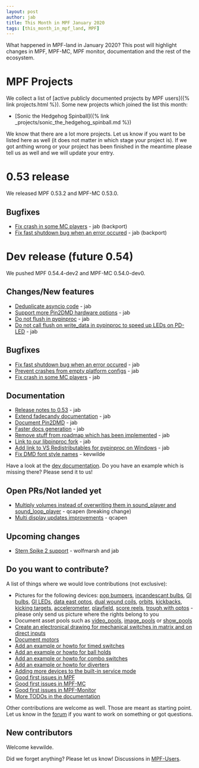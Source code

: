 ```yaml
---
layout: post
author: jab
title: This Month in MPF January 2020
tags: [this_month_in_mpf_land, MPF]
---
```

What happened in MPF-land in January 2020?
This post will highlight changes in MPF, MPF-MC, MPF monitor, documentation
and the rest of the ecosystem.

# MPF Projects

We collect a list of [active publicly documented projects by MPF users]({% link projects.html %}).
Some new projects which joined the list this month:

* [Sonic the Hedgehog Spinball]({% link _projects/sonic_the_hedgehog_spinball.md %})

We know that there are a lot more projects.
Let us know if you want to be listed here as well (it does not matter in which
stage your project is).
If we got anthing wrong or your project has been finished in the meantime
please tell us as well and we will update your entry.

# 0.53 release

We released MPF 0.53.2 and MPF-MC 0.53.0.

## Bugfixes

* [Fix crash in some MC players](https://github.com/missionpinball/mpf/commit/71bd5af7ca2fca80918a5b6ed8213b98f4cc5f2e) - jab (backport)
* [Fix fast shutdown bug when an error occured](https://github.com/missionpinball/mpf/commit/15b8b6a8928400c82f7f73488f617504c51a55cc) - jab (backport)

# Dev release (future 0.54)

We pushed MPF 0.54.4-dev2 and MPF-MC 0.54.0-dev0.

## Changes/New features

* [Deduplicate asyncio code](https://github.com/missionpinball/mpf/pull/1488) - jab
* [Support more Pin2DMD hardware options](https://github.com/missionpinball/mpf/pull/1491) - jab
* [Do not flush in pypinproc](https://github.com/missionpinball/pypinproc/commit/b631d57265e35ea32618677cae79c8ad1e0d1ffc) - jab
* [Do not call flush on write_data in pypinproc to speed up LEDs on PD-LED](https://github.com/missionpinball/libpinproc/commit/5bb2146d3e655515c08e41d184f2a6bcce4667d4) - jab

## Bugfixes

* [Fix fast shutdown bug when an error occured](https://github.com/missionpinball/mpf/commit/26f434888fa6a283ff1cbb98a6432bbb2844e7de) - jab
* [Prevent crashes from empty platform configs](https://github.com/missionpinball/mpf/commit/37a4f433f3dc659db505104abda6644453d5a279) - jab
* [Fix crash in some MC players](https://github.com/missionpinball/mpf/commit/377fab44fe9b158a208f6f508b60dbddebcad621) - jab
 
## Documentation

* [Release notes to 0.53](https://github.com/missionpinball/mpf-docs/commit/b415e0b6abe3a7201b79cf07fca71a8e0dfa5d42) - jab
* [Extend fadecandy documentation](https://github.com/missionpinball/mpf-docs/commit/9d6f5fa1c5a523f6c34acbafc20f43d9cf05bddd) - jab
* [Document Pin2DMD](https://github.com/missionpinball/mpf-docs/commit/4aa03a2f74e414034658cc750bd82b91884bc5cf) - jab
* [Faster docs generation](https://github.com/missionpinball/mpf-docs/commit/7ea6b86420275967efbde1ad73f13c717fbf7fc7) - jab
* [Remove stuff from roadmap which has been implemented](https://github.com/missionpinball/mpf-docs/commit/ef4a5ad2cd7cc0a8043a4c78cb44ff67373c4326) - jab
* [Link to our libpinproc fork](https://github.com/missionpinball/mpf-docs/commit/066e3bdf6925569059f2315b5db0e10242c2da93) - jab
* [Add link to VS Redistributables for pypinproc on Windows](https://github.com/missionpinball/mpf-docs/commit/7f28db099f01d2b0d6451a0f4f7ef028a3299d65) - jab
* [Fix DMD font style names](https://github.com/missionpinball/mpf-docs/pull/273) - kevwilde


Have a look at the [dev documentation](http://docs.missionpinball.org/en/dev/).
Do you have an example which is missing there? Please send it to us!

## Open PRs/Not landed yet

* [Multiply volumes instead of overwriting them in sound_player and sound_loop_player](https://github.com/missionpinball/mpf-mc/pull/333) - qcapen (breaking change)
* [Multi display updates improvements](https://github.com/missionpinball/mpf-mc/pull/323) - qcapen

## Upcoming changes

* [Stern Spike 2 support](https://github.com/missionpinball/mpf/issues/1246) - wolfmarsh and jab

## Do you want to contribute?

A list of things where we would love contributions (not exclusive):

* Pictures for the following devices: [pop bumpers](http://docs.missionpinball.org/en/dev/mechs/pop_bumpers/index.html),
  [incandescant bulbs](http://docs.missionpinball.org/en/dev/mechs/lights/matrix_lights.html),
  [GI bulbs](http://docs.missionpinball.org/en/dev/mechs/lights/gis.html),
  [GI LEDs](http://docs.missionpinball.org/en/dev/mechs/lights/gis.html),
  [data east optos](http://docs.missionpinball.org/en/dev/mechs/switches/optos.html),
  [dual wound coils](http://docs.missionpinball.org/en/dev/mechs/coils/dual_wound_coils.html),
  [orbits](http://docs.missionpinball.org/en/dev/mechs/loops/index.html),
  [kickbacks](http://docs.missionpinball.org/en/dev/mechs/kickbacks/index.html),
  [kicking targets](http://docs.missionpinball.org/en/dev/mechs/targets/kicking_targets/index.html),
  [accelerometer](http://docs.missionpinball.org/en/dev/mechs/accelerometers/index.html),
  [playfield](http://docs.missionpinball.org/en/dev/mechs/playfields/index.html),
  [score reels](http://docs.missionpinball.org/en/dev/mechs/score_reels/index.html),
  [trough with optos](http://docs.missionpinball.org/en/dev/mechs/troughs/index.html) - please only send us picture where the rights belong to you
* Document asset pools such as [video_pools](http://docs.missionpinball.org/en/dev/config/video_pools.html), [image_pools](http://docs.missionpinball.org/en/dev/config/image_pools.html) or [show_pools](http://docs.missionpinball.org/en/dev/config/show_pools.html)
* [Create an electronical drawing for mechanical switches in matrix and on direct inputs](http://docs.missionpinball.org/en/dev/mechs/switches/mechanical_switches.html)
* [Document motors](http://docs.missionpinball.org/en/dev/mechs/motors/index.html)
* [Add an example or howto for timed switches](http://docs.missionpinball.org/en/dev/game_logic/timed_switches/index.html)
* [Add an example or howto for ball holds](http://docs.missionpinball.org/en/dev/game_logic/ball_holds/index.html)
* [Add an example or howto for combo switches](http://docs.missionpinball.org/en/dev/game_logic/combo_switches/index.html)
* [Add an example or howto for diverters](http://docs.missionpinball.org/en/dev/mechs/diverters/index.html)
* [Adding more devices to the built-in service mode](https://github.com/missionpinball/mpf/issues/693)
* [Good first issues in MPF](https://github.com/missionpinball/mpf/issues?q=is%3Aissue+is%3Aopen+label%3A%22good+first+issue%22)
* [Good first issues in MPF-MC](https://github.com/missionpinball/mpf-mc/issues?q=is%3Aissue+is%3Aopen+label%3A%22help+wanted%22)
* [Good first issues in MPF-Monitor](https://github.com/missionpinball/mpf-monitor/issues?q=is%3Aissue+is%3Aopen+label%3A%22help+wanted%22)
* [More TODOs in the documentation](http://docs.missionpinball.org/en/dev/search.html?q="Help+us+to+write+it"&check_keywords=yes&area=default)

Other contributions are welcome as well.
Those are meant as starting point.
Let us know in the [forum](https://groups.google.com/forum/#!forum/mpf-users)
if you want to work on something or got questions.

## New contributors

Welcome kevwilde.

Did we forget anything? Please let us know!
Discussions in [MPF-Users](https://groups.google.com/forum/#!forum/mpf-users).
